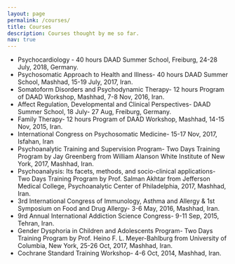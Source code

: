 ```yaml
---
layout: page
permalink: /courses/
title: Courses
description: Courses thought by me so far.
nav: true
---
```


-	Psychocardiology - 40 hours DAAD Summer School, Freiburg, 24-28 July, 2018, Germany.
-	Psychosomatic Approach to Health and Illness- 40 hours DAAD Summer School, Mashhad, 15-19 July, 2017, Iran.
-	Somatoform Disorders and Psychodynamic Therapy- 12 hours Program of DAAD Workshop, Mashhad, 7-8 Nov, 2016, Iran.
-	Affect Regulation, Developmental and Clinical Perspectives- DAAD Summer School, 18 July- 27 Aug, Freiburg, Germany.
-	Family Therapy- 12 hours Program of DAAD Workshop, Mashhad, 14-15 Nov, 2015, Iran.
-	International Congress on Psychosomatic Medicine- 15-17 Nov, 2017, Isfahan, Iran
-	Psychoanalytic Training and Supervision Program- Two Days Training Program by Jay Greenberg from William Alanson White Institute of New York, 2017, Mashhad, Iran.
-	Psychoanalysis: Its facets, methods, and socio-clinical applications- Two Days Training Program by Prof. Salman Akhtar from Jefferson Medical College, Psychoanalytic Center of Philadelphia, 2017, Mashhad, Iran.
-	3rd International Congress of Immunology, Asthma and Allergy & 1st Symposium on Food and Drug Allergy- 3-6 May, 2016, Mashhad, Iran.
-	9rd Annual International Addiction Science Congress- 9-11 Sep, 2015, Tehran, Iran.
-	Gender Dysphoria in Children and Adolescents Program- Two Days Training Program by Prof. Heino F. L. Meyer-Bahlburg from University of Columbia, New York, 25-26 Oct, 2017, Mashhad, Iran.
-	Cochrane Standard Training Workshop- 4-6 Oct, 2014, Mashhad, Iran.